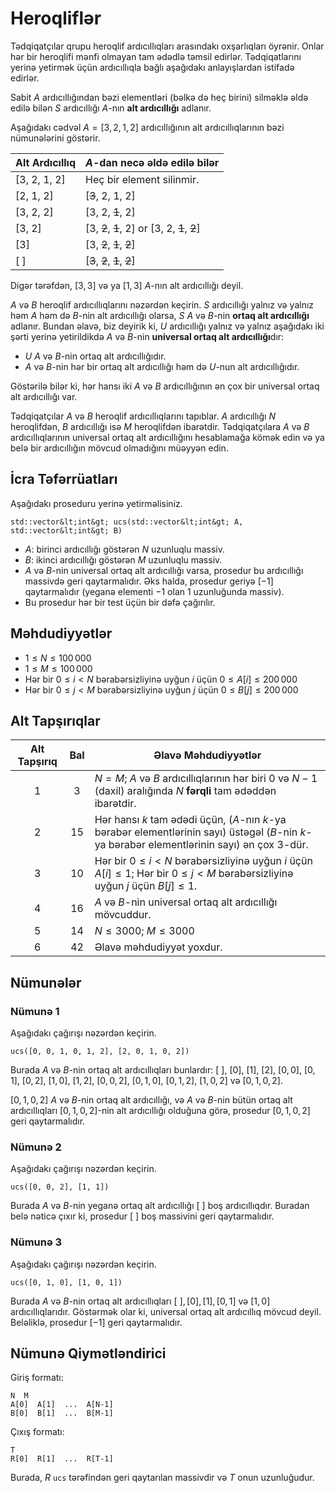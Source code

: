 # Heroqliflər

Tədqiqatçılar qrupu heroqlif ardıcıllıqları arasındakı oxşarlıqları öyrənir.
Onlar hər bir heroqlifi mənfi olmayan tam ədədlə təmsil edirlər.
Tədqiqatlarını yerinə yetirmək üçün ardıcıllıqla bağlı aşağıdakı anlayışlardan istifadə edirlər.

Sabit $A$ ardıcıllığından bəzi elementləri (bəlkə də heç birini) silməklə əldə edilə bilən $S$ ardıcıllığı $A$-nın **alt ardıcıllığı** adlanır.

Aşağıdakı cədvəl $A = [3, 2, 1, 2]$ ardıcıllığının alt ardıcıllıqlarının bəzi nümunələrini göstərir.

| Alt Ardıcıllıq    | $A$-dan necə əldə edilə bilər |
|----------------|---------------------------------|
| [3, 2, 1, 2] | Heç bir element silinmir.
| [2, 1, 2]     | [<s>3</s>, 2, 1, 2]
| [3, 2, 2]     | [3, 2, <s>1</s>, 2]
| [3, 2]         | [3, <s>2</s>, <s>1</s>, 2] or [3, 2, <s>1</s>, <s>2</s>]
| [3]             | [3, <s>2</s>, <s>1</s>, <s>2</s>]
| [ ]              | [<s>3</s>, <s>2</s>, <s>1</s>, <s>2</s>]

Digər tərəfdən, $[3, 3]$ və ya $[1, 3]$ $A$-nın alt ardıcıllığı deyil.

$A$ və $B$ heroqlif ardıcıllıqlarını nəzərdən keçirin.
$S$ ardıcıllığı yalnız və yalnız həm $A$ həm də $B$-nin alt ardıcıllığı olarsa, $S$ $A$ və $B$-nin **ortaq alt ardıcıllığı** adlanır.
Bundan əlavə, biz deyirik ki, $U$ ardıcıllığı yalnız və yalnız aşağıdakı iki şərti yerinə yetirildikdə $A$ və $B$-nin **universal ortaq alt ardıcıllığı**dır:
* $U$ $A$ və $B$-nin ortaq alt ardıcıllığıdır.
* $A$ və $B$-nin hər bir ortaq alt ardıcıllığı həm də $U$-nun alt ardıcıllığıdır.

Göstərilə bilər ki, hər hansı iki $A$ və $B$ ardıcıllığının ən çox bir universal ortaq alt ardıcıllığı var.

Tədqiqatçılar $A$ və $B$ heroqlif ardıcıllıqlarını tapıblar.
$A$ ardıcıllığı $N$ heroqlifdən, $B$ ardıcıllığı isə $M$ heroqlifdən ibarətdir.
Tədqiqatçılara $A$ və $B$ ardıcıllıqlarının universal ortaq alt ardıcıllığını hesablamağa kömək edin və ya belə bir ardıcıllığın mövcud olmadığını müəyyən edin.

## İcra Təfərrüatları

Aşağıdakı proseduru yerinə yetirməlisiniz.

```
std::vector&lt;int&gt; ucs(std::vector&lt;int&gt; A, std::vector&lt;int&gt; B)
```

* $A$: birinci ardıcıllığı göstərən $N$ uzunluqlu massiv.
* $B$: ikinci ardıcıllığı göstərən $M$ uzunluqlu massiv.
* $A$ və $B$-nin universal ortaq alt ardıcıllığı varsa, prosedur bu ardıcıllığı massivdə geri qaytarmalıdır.
  Əks halda, prosedur geriyə $[-1]$ qaytarmalıdır (yeganə elementi $-1$ olan $1$ uzunluğunda massiv).
* Bu prosedur hər bir test üçün bir dəfə çağırılır.

## Məhdudiyyətlər

* $1 \leq N \leq 100\,000$
* $1 \leq M \leq 100\,000$
* Hər bir $0 \leq i < N$ bərabərsizliyinə uyğun $i$ üçün $0 \leq A[i] \leq 200\,000$
* Hər bir $0 \leq j < M$ bərabərsizliyinə uyğun $j$ üçün $0 \leq B[j] \leq 200\,000$

## Alt Tapşırıqlar

| Alt Tapşırıq | Bal  | Əlavə Məhdudiyyətlər |
| :-----: | :----: | ---------------------- |
| 1       | $3$    | $N = M$; $A$ və $B$ ardıcıllıqlarının hər biri $0$ və $N-1$ (daxil) aralığında $N$ **fərqli** tam ədəddən ibarətdir.
| 2       | $15$   | Hər hansı $k$ tam ədədi üçün, ($A$-nın $k$-ya bərabər elementlərinin sayı) üstəgəl ($B$-nin $k$-ya bərabər elementlərinin sayı) ən çox $3$-dür.
| 3       | $10$   | Hər bir $0 \leq i < N$ bərabərsizliyinə uyğun $i$ üçün $A[i] \leq 1$; Hər bir $0 \leq j < M$ bərabərsizliyinə uyğun $j$ üçün $B[j] \leq 1$.
| 4       | $16$   | $A$ və $B$-nin universal ortaq alt ardıcıllığı mövcuddur.
| 5       | $14$   | $N \leq 3000$; $M \leq 3000$
| 6       | $42$   | Əlavə məhdudiyyət yoxdur.

## Nümunələr

### Nümunə 1

Aşağıdakı çağırışı nəzərdən keçirin.

```
ucs([0, 0, 1, 0, 1, 2], [2, 0, 1, 0, 2])
```

Burada $A$ və $B$-nin ortaq alt ardıcıllıqları bunlardır: $[\ ]$, $[0]$, $[1]$, $[2]$, $[0, 0]$, $[0, 1]$, $[0, 2]$, $[1, 0]$, $[1, 2]$, $[0, 0, 2]$, $[0, 1, 0]$, $[0, 1, 2]$, $[1, 0, 2]$ və $[0, 1, 0, 2]$.

$[0, 1, 0, 2]$ $A$ və $B$-nin ortaq alt ardıcıllığı, və $A$ və $B$-nin bütün ortaq alt ardıcıllıqları $[0, 1, 0, 2]$-nin alt ardıcıllığı olduğuna görə, prosedur $[0, 1, 0, 2]$ geri qaytarmalıdır.


### Nümunə 2

Aşağıdakı çağırışı nəzərdən keçirin.

```
ucs([0, 0, 2], [1, 1])
```

Burada $A$ və $B$-nin yeganə ortaq alt ardıcıllığı $[\ ]$ boş ardıcıllıqdır.
Buradan belə nəticə çıxır ki, prosedur $[\ ]$ boş massivini geri qaytarmalıdır.

### Nümunə 3

Aşağıdakı çağırışı nəzərdən keçirin.
```
ucs([0, 1, 0], [1, 0, 1])
```

Burada $A$ və $B$-nin ortaq alt ardıcıllıqları $[\ ], [0], [1], [0, 1]$ və $[1, 0]$ ardıcıllıqlarıdır.
Göstərmək olar ki, universal ortaq alt ardıcıllıq mövcud deyil.
Beləliklə, prosedur $[-1]$ geri qaytarmalıdır.

## Nümunə Qiymətləndirici

Giriş formatı:

```
N  M
A[0]  A[1]  ...  A[N-1]
B[0]  B[1]  ...  B[M-1]
```

Çıxış formatı:

```
T
R[0]  R[1]  ...  R[T-1]
```

Burada, $R$ `ucs` tərəfindən geri qaytarılan massivdir və $T$ onun uzunluğudur.
